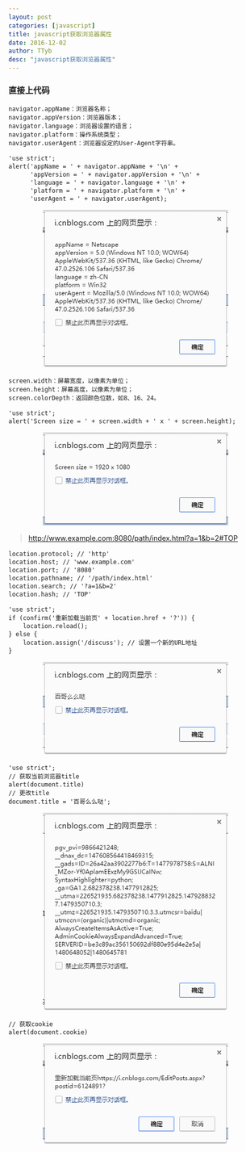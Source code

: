 ```yaml
---
layout: post
categories: [javascript]
title: javascript获取浏览器属性
date: 2016-12-02
author: TTyb
desc: "javascript获取浏览器属性"
---
```


### 直接上代码

```
navigator.appName：浏览器名称；
navigator.appVersion：浏览器版本；
navigator.language：浏览器设置的语言；
navigator.platform：操作系统类型；
navigator.userAgent：浏览器设定的User-Agent字符串。
```


```
'use strict';
alert('appName = ' + navigator.appName + '\n' +
      'appVersion = ' + navigator.appVersion + '\n' +
      'language = ' + navigator.language + '\n' +
      'platform = ' + navigator.platform + '\n' +
      'userAgent = ' + navigator.userAgent);
```

<p style="text-align:center"><img src="/static/postimage/javascrip/property/996148-20161202110902693-762272230.png"/></p>


```
screen.width：屏幕宽度，以像素为单位；
screen.height：屏幕高度，以像素为单位；
screen.colorDepth：返回颜色位数，如8、16、24。
```


```
'use strict';
alert('Screen size = ' + screen.width + ' x ' + screen.height);
```

<p style="text-align:center"><img src="/static/postimage/javascrip/property/996148-20161202110927756-2075154505.png"/></p>

>http://www.example.com:8080/path/index.html?a=1&b=2#TOP


```
location.protocol; // 'http'
location.host; // 'www.example.com'
location.port; // '8080'
location.pathname; // '/path/index.html'
location.search; // '?a=1&b=2'
location.hash; // 'TOP'
```


```
'use strict';
if (confirm('重新加载当前页' + location.href + '?')) {
    location.reload();
} else {
    location.assign('/discuss'); // 设置一个新的URL地址
}
```


<p style="text-align:center"><img src="/static/postimage/javascrip/property/996148-20161202111100349-925986790.png"/></p>


```
'use strict';
// 获取当前浏览器title
alert(document.title)
// 更改title
document.title = '百哥么么哒';
```


<p style="text-align:center"><img src="/static/postimage/javascrip/property/996148-20161202111116865-458313086.png"/></p>


```
// 获取cookie
alert(document.cookie)
```

<p style="text-align:center"><img src="/static/postimage/javascrip/property/996148-20161202111153037-22700067.png"/></p>

